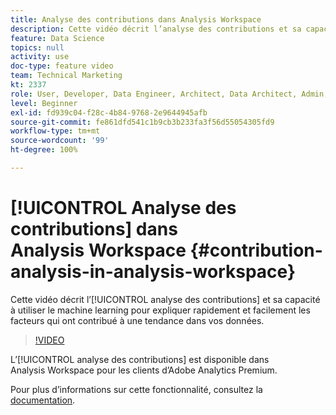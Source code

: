 ```yaml
---
title: Analyse des contributions dans Analysis Workspace
description: Cette vidéo décrit l’analyse des contributions et sa capacité à utiliser le machine learning pour expliquer rapidement et facilement les facteurs qui ont contribué à une tendance dans vos données.
feature: Data Science
topics: null
activity: use
doc-type: feature video
team: Technical Marketing
kt: 2337
role: User, Developer, Data Engineer, Architect, Data Architect, Admin, Leader
level: Beginner
exl-id: fd939c04-f28c-4b84-9768-2e9644945afb
source-git-commit: fe861dfd541c1b9cb3b233fa3f56d55054305fd9
workflow-type: tm+mt
source-wordcount: '99'
ht-degree: 100%

---
```


# [!UICONTROL Analyse des contributions] dans Analysis Workspace {#contribution-analysis-in-analysis-workspace}

Cette vidéo décrit l’[!UICONTROL analyse des contributions] et sa capacité à utiliser le machine learning pour expliquer rapidement et facilement les facteurs qui ont contribué à une tendance dans vos données.

>[!VIDEO](https://video.tv.adobe.com/v/25443/?quality=12)

L’[!UICONTROL analyse des contributions] est disponible dans Analysis Workspace pour les clients d’Adobe Analytics Premium.

Pour plus dʼinformations sur cette fonctionnalité, consultez la [documentation](https://experienceleague.adobe.com/docs/analytics/analyze/analysis-workspace/virtual-analyst/anomaly-detection/anomaly-detection.html?lang=fr).
